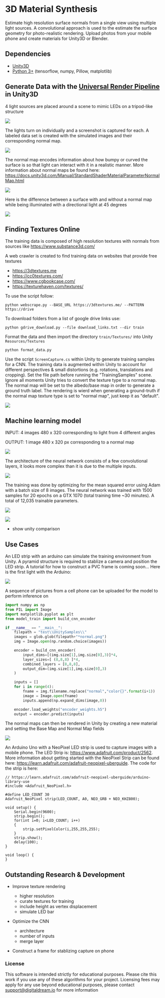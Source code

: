 # 3D Material Synthesis
Estimate high resolution surface normals from a single view using multiple light sources. A convolutional approach is used to the estimate the surface geometry for photo-realistic rendering. Upload photos from your mobile phone and create materials for Unity3D or Blender.

## Dependencies 
- [Unity3D](https://unity.com/)
- [Python 3+](https://www.anaconda.com/distribution/) (tensorflow, numpy, Pillow, matplotlib)

## Generate Data with the [Universal Render Pipeline](https://docs.unity3d.com/Packages/com.unity.render-pipelines.universal@7.0/manual/index.html) in Unity3D

4 light sources are placed around a scene to mimic LEDs on a tripod-like structure

![](Figures/Screenshot.png)

The lights turn on individually and a screenshot is captured for each. A labeled data set is created with the simulated images and their corresponding normal map.

![](Figures/animation.gif)

The normal map encodes information about how bumpy or curved the surface is so that light can interact with it in a realistic manner. More information about normal maps be found here: https://docs.unity3d.com/Manual/StandardShaderMaterialParameterNormalMap.html

![](Figures/NormalSurface.png)

Here is the difference between a surface with and without a normal map while being illuminated with a directional light at 45 degrees 

![](Figures/normal_anim.gif)

## Finding Textures Online

The training data is composed of high resolution textures with normals from sources like https://www.substance3d.com/

A web crawler is created to find training data on websites that provide free textures
- https://3dtextures.me 
- https://cc0textures.com/
- https://www.cgbookcase.com/
- https://texturehaven.com/textures/

To use the script follow: 
```
python webscrape.py --BASE_URL https://3dtextures.me/ --PATTERN https://drive 
```

To download folders from a list of google drive links use: 

    python gdrive_download.py --file download_links.txt --dir train

Format the data and then import the directory `train/Textures/` into Unity `Resources/Textures`

    python format_data.py   

Use the script `ScreenCapture.cs` within Unity to generate training samples for a CNN. The training data is augmented within Unity to account for different perspectives & small distortions (e.g. rotations, translations and cropping). Set the file path before running the "TrainingSamples" scene. Ignore all moments Unity tries to convert the texture type to a normal map. The normal map will be set to the albedo/base map in order to generate a ground truth label. The rendering is wierd when generating a ground-truth if the normal map texture type is set to "normal map", just keep it as "default". 

![](Figures/unity_training.gif)

## Machine learning model 

INPUT: 4 images 480 x 320 corresponding to light from 4 different angles

OUTPUT: 1 image 480 x 320 px corresponding to a normal map

![](Figures/texture_anim.gif)

The architecture of the neural network consists of a few convolutional layers, it looks more complex than it is due to the multiple inputs. 

![](Figures/encoder.png)

The training was done by optimizing for the mean squared error using Adam with a batch size of 8 images. The neural network was trained with 1500 samples for 20 epochs on a GTX 1070 (total training time ~30 minutes). A total of 12,035 trainable parameters. 

![](Figures/normal_training.png)

![](Figures/model_validation.png)

* show unity comparison

## Use Cases

An LED strip with an arduino can simulate the training environment from Unity. A pyramid structure is required to stablize a camera and position the LED strip. A tutorial for how to construct a PVC frame is coming soon... Here is the first light with the Arduino: 

![](Figures/arduino_test1.jpg)

A sequence of pictures from a cell phone can be uploaded for the model to perform inference on

```python
import numpy as np
from PIL import Image
import matplotlib.pyplot as plt
from model_train import build_cnn_encoder

if __name__ == "__main__":
    filepath = "test\\UnitySamples\\"
    images = glob.glob(filepath+"*normal.png")
    img = Image.open(np.random.choice(images))

    encoder = build_cnn_encoder( 
        input_dims=[(img.size[1],img.size[0],3)]*4, 
        layer_sizes=[ (8,8,8) ]*4,
        combined_layers = [8,8,8], 
        output_dim=(img.size[1],img.size[0],3)
    )

    inputs = []
    for i in range(4):
        fname = img.filename.replace("normal","color{}".format(i+1))
        image = Image.open(fname)
        inputs.append(np.expand_dims(image,0))

    encoder.load_weights("encoder_weights.h5") 
    output = encoder.predict(inputs)
```
The normal maps can then be rendered in Unity by creating a new material and setting the Base Map and Normal Map fields

![](Figures/arduino_test2.jpg)


An Arduino Uno with a NeoPixel LED strip is used to capture images with a mobile phone. The 
LED Strip is: https://www.adafruit.com/product/2562. More information about getting started with the NeoPixel Strip can be found here: https://learn.adafruit.com/adafruit-neopixel-uberguide. The code for the strip is here: 

```arduino
// https://learn.adafruit.com/adafruit-neopixel-uberguide/arduino-library-use
#include <Adafruit_NeoPixel.h>

#define LED_COUNT 30
Adafruit_NeoPixel strip(LED_COUNT, A0, NEO_GRB + NEO_KHZ800);

void setup() {
    Serial.begin(9600);
    strip.begin();
    for(int i=0; i<LED_COUNT; i++)
    {
        strip.setPixelColor(i,255,255,255);
    }
    strip.show();
    delay(100);
}

void loop() {
}
```



## Outstanding Research & Development
- Improve texture rendering 
    - higher resolution
    - curate textures for training
    - include height as vertex displacement
    - simulate LED bar

- Optimize the CNN
    - architecture
    - number of inputs
    - merge layer

- Construct a frame for stablizing capture on phone

### License
This software is intended strictly for educational purposes. Please cite this work if you use any of these algorithms for your project. Licensing fees may apply for any use beyond educational purposes, please contact support@digitaldream.io for more information
